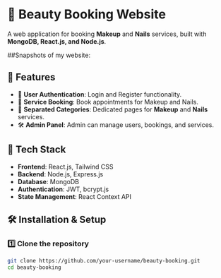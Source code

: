 # 💅 Beauty Booking Website

A web application for booking **Makeup** and **Nails** services, built with **MongoDB, React.js, and Node.js**.

##Snapshots of my website:



## 🌟 Features
- 🔑 **User Authentication**: Login and Register functionality.
- 📅 **Service Booking**: Book appointments for Makeup and Nails.
- 🎨 **Separated Categories**: Dedicated pages for **Makeup** and **Nails** services.
- 🛠️ **Admin Panel**: Admin can manage users, bookings, and services.

## 🚀 Tech Stack
- **Frontend**: React.js, Tailwind CSS
- **Backend**: Node.js, Express.js
- **Database**: MongoDB
- **Authentication**: JWT, bcrypt.js
- **State Management**: React Context API

## 🛠 Installation & Setup
### 1️⃣ Clone the repository
```sh
git clone https://github.com/your-username/beauty-booking.git
cd beauty-booking
